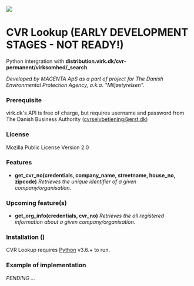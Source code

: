 [![](https://www.magenta.dk/wp-content/uploads/2019/03/cropped-magenta_logo-2.png)](https://magenta.dk)

# CVR Lookup (EARLY DEVELOPMENT STAGES - NOT READY!)

Python intergration with **distribution.virk.dk/cvr-permanent/virksomhed/_search**.

*Developed by MAGENTA ApS as a part of project for The Danish Environmental Protection Agency, a.k.a. "Miljøstyrelsen".*

### Prerequisite

virk.dk's API is free of charge, but requires username and password from The Danish Business Authority (cvrselvbetjening@erst.dk)

### License

Mozilla Public License Version 2.0

### Features

  - **get_cvr_no(credentials, company_name, streetname, house_no, zipcode)**
  *Retrieves the unique identifier of a given company/organisation.*

### Upcoming feature(s)

  - **get_org_info(credentials, cvr_no)**
  *Retrieves the all registered information about a given company/organisation.*

### Installation ()

CVR Lookup requires [Python](https://www.python.org/) v3.6.+ to run.

### Example of implementation

*PENDING ...*
